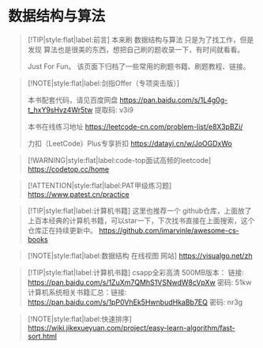 # 数据结构与算法


> [!TIP|style:flat|label:前言]
> 本来刷 数据结构与算法 只是为了找工作，但是发现 算法也是很美的东西，想把自己刷的题收录一下，有时间就看看。
> 
> Just For Fun。
> 该页面下归档了一些常用的刷题书籍、刷题教程、链接。



> [!NOTE|style:flat|label:剑指Offer（专项突击版）]
> 
> 本书配套代码，请见百度网盘 
> https://pan.baidu.com/s/1L4g0g-t_hxY9sHvz4Wr5tw 提取码: v3i9 
> 
> 
> 本书在线练习地址
> https://leetcode-cn.com/problem-list/e8X3pBZi/
> 
> 力扣（LeetCode）Plus专享折扣
> https://datayi.cn/w/JoOGDxWo
> 


> [!WARNING|style:flat|label:code-top面试高频的leetcode]
> https://codetop.cc/home


> [!ATTENTION|style:flat|label:PAT甲级练习题]
> https://www.patest.cn/practice




> [!TIP|style:flat|label:计算机书籍]
> 这里也推荐一个 github仓库，上面放了上百本经典的计算机书籍，可以star一下，下次找书直接在上面搜索，这个仓库正在持续更新中。
> https://github.com/imarvinle/awesome-cs-books
> 



> [!NOTE|style:flat|label:数据结构 在线视图 网站]
> https://visualgo.net/zh






> [!TIP|style:flat|label:计算机书籍]
> csapp全彩高清 500MB版本：
> 链接: https://pan.baidu.com/s/1ZuXm7QMhS1VSNwdW8cVpXw  密码: 51kw
> 计算机系统相关书籍汇总：链接: https://pan.baidu.com/s/1pP0VhEk5HwnbudHkaBb7EQ  密码: nr3g





> [!NOTE|style:flat|label:快速排序]
> https://wiki.jikexueyuan.com/project/easy-learn-algorithm/fast-sort.html
